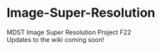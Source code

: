 # Image-Super-Resolution
MDST Image Super Resolution Project F22  
Updates to the wiki coming soon!
